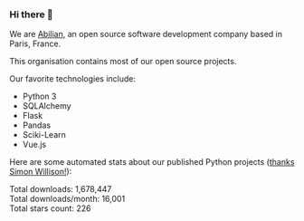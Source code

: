 ### Hi there 👋

We are [Abilian](https://abilian.com/), an open source software development company based in Paris, France.

This organisation contains most of our open source projects.

Our favorite technologies include:

- Python 3
- SQLAlchemy
- Flask
- Pandas
- Sciki-Learn
- Vue.js

Here are some automated stats about our published Python projects
([thanks Simon Willison!][sw-post]):

<!--marker-->
Total downloads: 1,678,447<br>
Total downloads/month: 16,001<br>
Total stars count: 226
<!--end-->

[sw-post]: https://simonwillison.net/2020/Jul/10/self-updating-profile-readme/